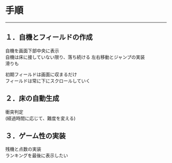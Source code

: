 # 手順
---
## １．自機とフィールドの作成
自機を画面下部中央に表示  
自機は床に接していない限り、落ち続ける
左右移動とジャンプの実装  
滑りも

初期フィールドは画面に収まるだけ  
フィールドは常に下にスクロールしていく  

## ２．床の自動生成
衝突判定  
(経過時間に応じて、難度を変える)  


## ３．ゲーム性の実装
残機と点数の実装  
ランキングを最後に表示したい  
